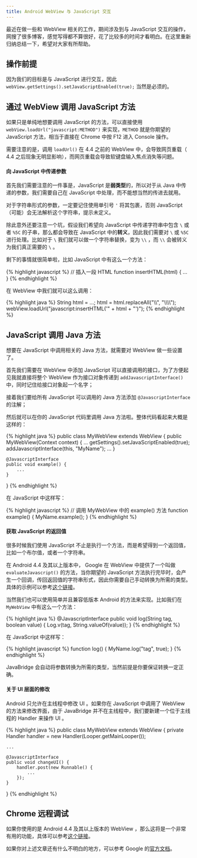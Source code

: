 ```yaml
---
title: Android WebView 与 JavaScript 交互
---
```


最近在做一些和 WebView 相关的工作，期间涉及到与 JavaScript 交互的操作，网搜了很多博客，感觉写得都不算很好，花了比较多的时间才看明白。在这里重新归纳总结一下，希望对大家有所帮助。

## 操作前提

因为我们的目标是与 JavaScript 进行交互，因此 `webView.getSettings().setJavaScriptEnabled(true);` 当然是必须的。

## 通过 WebView 调用 JavaScript 方法

如果只是单纯地想要调用 JavaScript 的方法，可以直接使用 `webView.loadUrl("javascript:METHOD")` 来实现，`METHOD` 就是你期望的 JavaScript 方法，相当于直接在 Chrome 中按 F12 进入 Console 操作。

需要注意的是，调用 `loadUrl()` 在 4.4 之前的 WebView 中，会导致网页重载（ 4.4 之后现象无明显影响），而网页重载会导致软键盘输入焦点消失等问题。

#### 向 JavaScript 中传递参数

首先我们需要注意的一件事是，JavaScript 是**弱类型**的，所以对于从 Java 中传递的参数，我们需要自己在 JavaScript 中处理，而不能想当然的传进去就用。

对于字符串形式的参数，一定要记住使用单引号 `'` 将其包裹，否则 JavaScript（可能）会无法解析这个字符串，提示未定义。

除此意外还要注意一个坑，假设我们希望向 JavaScript 中传递字符串中包含 `\` 或者 `%5C` 的子串，那么都会导致在 JavaScript 中的**转义**，因此我们需要对 `\` 或 `%5C` 进行处理。比如对于 `\` 我们就可以做一个字符串替换，变为 `\\` ，而 `\\` 会被转义为我们真正需要的 `\` 。

剩下的事情就很简单啦，比如 JavaScript 中有这么一个方法：

{% highlight javascript %}
// 插入一段 HTML
function insertHTML(html) {
    ...
} {% endhighlight %}

在 WebView 中我们就可以这么调用：

{% highlight java %}
String html = ...;
html = html.replaceAll("\\\\", "\\\\\\\\");
webView.loadUrl("javascript:insertHTML('" + html + "')"); {% endhighlight %}

## JavaScript 调用 Java 方法

想要在 JavaScript 中调用相关的 Java 方法，就需要对 WebView 做一些设置了。

首先我们需要在 WebView 中添加 JavaScript 可以直接调用的接口，为了方便起见我就直接将整个 WebView 作为接口对象传递到 `addJavascriptInterface()` 中，同时记住给接口对象起一个名字；

接着我们要给所有 JavaScript 可以调用的 Java 方法添加 `@JavascriptInterface` 的注解；

然后就可以在你的 JavaScript 代码里调用 Java 方法啦。整体代码看起来大概是这样的：

{% highlight java %}
public class MyWebView extends WebView {
    public MyWebView(Context context) {
        ...
        getSettings().setJavaScriptEnabled(true);
        addJavascriptInterface(this, "MyName");
        ...
    }

    @JavascriptInterface
    public void example() {
        ...
    }
} {% endhighlight %}

在 JavaScript 中这样写：

{% highlight javascript %}
// 调用 MyWebView 中的 example() 方法
function example() {
    MyName.example();
} {% endhighlight %}

#### 获取 JavaScript 的返回值

很多时候我们使用 JavaScript 不止是执行一个方法，而是希望得到一个返回值，比如一个布尔值，或者一个字符串。

在 Android 4.4 及其以上版本中， Google 在 WebView 中提供了一个叫做 `evaluateJavascript()` 的方法，当你期望的 JavaScript 方法执行完毕时，会产生一个回调，传回返回值的字符串形式，因此你需要自己手动转换为所需的类型。具体的示例可以参考[这个链接](https://github.com/GoogleChrome/chromium-webview-samples/tree/master/jsinterface-example "GoogleChrome/chromium-webview-samples/jsinterface-example/")。

当然我们也可以使用简单并且兼容低版本 Android 的方法来实现。比如我们在 `MyWebView` 中有这么一个方法：

{% highlight java %}
@JavascriptInterface
public void log(String tag, boolean value) {
    Log.v(tag, String.valueOf(value));
} {% endhighlight %}

在 JavaScript 中这样写：

{% highlight javascript %}
function log() {
    MyName.log("tag", true);
} {% endhighlight %}

JavaBridge 会自动将参数转换为所需的类型，当然前提是你要保证转换一定正确。

#### 关于 UI 层面的修改

Android 只允许在主线程中修改 UI 。如果你在 JavaScript 中调用了 WebView 的方法来修改界面，由于 JavaBridge 并不在主线程中，我们要新建一个位于主线程的 Handler 来操作 UI 。

{% highlight java %}
public class MyWebView extends WebView {
    private Handler handler = new Handler(Looper.getMainLooper());

    ...

    @JavascriptInterface
    public void changeUI() {
        handler.post(new Runnable() {
            ...
        });
    }
} {% endhighlight %}

## Chrome 远程调试

如果你使用的是 Android 4.4 及其以上版本的 WebView ，那么这将是一个非常有用的功能，具体可以参考[这个链接](https://developer.chrome.com/devtools/docs/remote-debugging "Remote Debugging on Android with Chrome - Google Chrome")。

如果你对上述文章还有什么不明白的地方，可以参考 Google 的[官方文档](http://developer.android.com/intl/zh-tw/guide/webapps/webview.html "Building Web Apps in WebView")。
